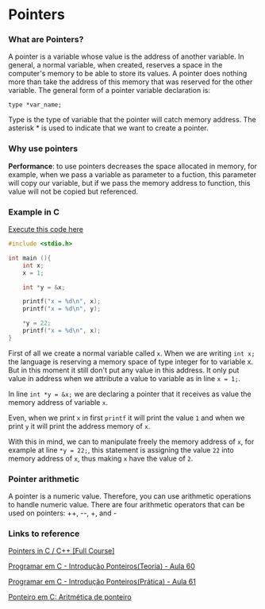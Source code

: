 # Pointers

### What are Pointers?
A pointer is a variable whose value is the address of another variable. 
In general, a normal variable, when created, reserves a space in the computer's memory to be able to store its values.
A pointer does nothing more than take the address of this memory that was reserved for the other variable.
The general form of a pointer variable declaration is:
```
type *var_name;
```

Type is the type of variable that the pointer will catch memory address. The asterisk * is used to indicate that we want to create a pointer.

### Why use pointers
**Performance**: to use pointers decreases the space allocated in memory, for example, when we pass a variable as parameter to a fuction, this parameter will copy our variable, but if we pass the memory address to function, this value will not be copied but referenced.

### Example in C
[Execute this code here](/01_pointers/_definition)
```c
#include <stdio.h>

int main (){
    int x;
    x = 1;

    int *y = &x;

    printf("x = %d\n", x);
    printf("x = %d\n", y);

    *y = 22;
    printf("x = %d\n", x);    
}
```

First of all we create a normal variable called `x`. When we are writing `int x;` the language is reserving a memory space of type integer for to variable x. But in this moment it still don't put any value in this address. It only put value in address when we attribute a value to variable as in line `x = 1;`.

In line `int *y = &x;` we are declaring a pointer that it receives as value the memory address of variable `x`.

Even, when we print `x` in first `printf` it will print the value `1` and when we print `y` it will print the address memory of `x`.

With this in mind, we can to manipulate freely the memory address of `x`, for example at line `*y = 22;`, this statement is assigning the value `22` into memory address of `x`,
thus making `x` have the value of `2`.

### Pointer arithmetic
A pointer is a numeric value. Therefore, you can use arithmetic operations to handle numeric value. There are four arithmetic operators that can be used on pointers: ++, --, +, and -

### Links to reference
[Pointers in C / C++ [Full Course]](https://youtu.be/zuegQmMdy8M)

[Programar em C - Introdução Ponteiros(Teoria) - Aula 60](https://youtu.be/r7f-aR7vgg0)

[Programar em C - Introdução Ponteiros(Prática) - Aula 61](https://youtu.be/AdyGxhYWhoM)

[Ponteiro em C: Aritmética de ponteiro](https://www.embarcados.com.br/ponteiro-em-c-aritmetica-de-ponteiro/)
